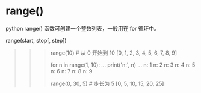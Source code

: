 # range\(\)

python range\(\) 函数可创建一个整数列表，一般用在 for 循环中。

range\(start, stop\[, step\]\)

> > > range\(10\) \# 从 0 开始到 10 \[0, 1, 2, 3, 4, 5, 6, 7, 8, 9\]
> > >
> > > for n in range\(1, 10\): ... print\('n:', n\) ... n: 1 n: 2 n: 3 n: 4 n: 5 n: 6 n: 7 n: 8 n: 9
> > >
> > > range\(0, 30, 5\) \# 步长为 5 \[0, 5, 10, 15, 20, 25\]

